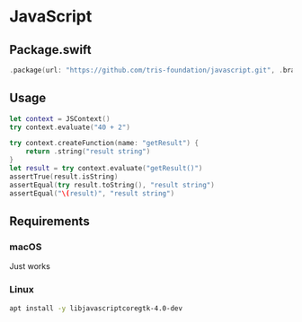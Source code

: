 # JavaScript

## Package.swift

```swift
.package(url: "https://github.com/tris-foundation/javascript.git", .branch("jsc"))
```

## Usage

```swift
let context = JSContext()
try context.evaluate("40 + 2")

try context.createFunction(name: "getResult") {
    return .string("result string")
}
let result = try context.evaluate("getResult()")
assertTrue(result.isString)
assertEqual(try result.toString(), "result string")
assertEqual("\(result)", "result string")
```

## Requirements

### macOS

Just works

### Linux

```bash
apt install -y libjavascriptcoregtk-4.0-dev
```
